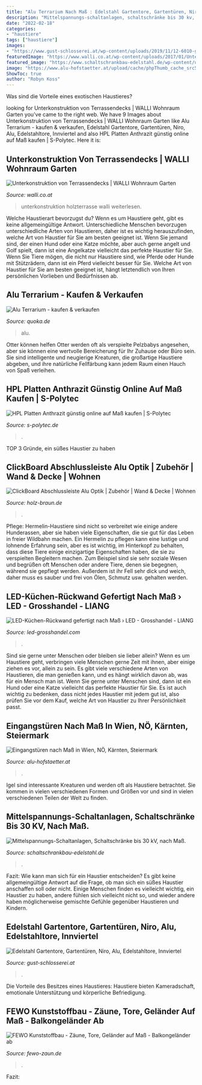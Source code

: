 ```yaml
---
title: "Alu Terrarium Nach Maß : Edelstahl Gartentore, Gartentüren, Niro, Alu, Edelstahltore, Innviertel"
description: "Mittelspannungs-schaltanlagen, schaltschränke bis 30 kv, nach maß."
date: "2022-02-18"
categories:
- "haustiere"
tags: ["haustiere"]
images:
- "https://www.gust-schlosserei.at/wp-content/uploads/2019/11/12-6010-gartentore-gartentüren.jpg"
featuredImage: "https://www.walli.co.at/wp-content/uploads/2017/01/Unterkonstruktion_4.jpg"
featured_image: "https://www.schaltschrankbau-edelstahl.de/wp-content/uploads/2018/03/einzelschrank-mittelspannung-768x1024.jpg"
image: "https://www.alu-hofstaetter.at/upload/cache/phpThumb_cache_src560a122bcdc7989e2d022e4634361443_par14ab514344eb45efaaf282b8a9598e7b_dat1541683572.jpeg"
ShowToc: true
author: "Robyn Koss"
---
```



Was sind die Vorteile eines exotischen Haustieres?

	

		
looking for Unterkonstruktion von Terrassendecks | WALLI Wohnraum Garten you've came to the right web. We have 9 Images about Unterkonstruktion von Terrassendecks | WALLI Wohnraum Garten like Alu Terrarium - kaufen &amp; verkaufen, Edelstahl Gartentore, Gartentüren, Niro, Alu, Edelstahltore, Innviertel and also HPL Platten Anthrazit günstig online auf Maß kaufen | S-Polytec. Here it is:
		
    
## Unterkonstruktion Von Terrassendecks | WALLI Wohnraum Garten

<img loading=lazy src="https://www.walli.co.at/wp-content/uploads/2017/01/Unterkonstruktion_4.jpg" onerror="this.onerror=null;this.src='https://tse1.mm.bing.net/th?id=OIP.YuewTClqgIVk_bqYBjZ23wHaJc&amp;pid=15.1';" alt="Unterkonstruktion von Terrassendecks | WALLI Wohnraum Garten">

_Source: walli.co.at_

>unterkonstruktion holzterrasse walli weiterlesen. 

	

Welche Haustierart bevorzugst du?
Wenn es um Haustiere geht, gibt es keine allgemeingültige Antwort. Unterschiedliche Menschen bevorzugen unterschiedliche Arten von Haustieren, daher ist es wichtig herauszufinden, welche Art von Haustier für Sie am besten geeignet ist. Wenn Sie jemand sind, der einen Hund oder eine Katze möchte, aber auch gerne angelt und Golf spielt, dann ist eine Angelkatze vielleicht das perfekte Haustier für Sie. Wenn Sie Tiere mögen, die nicht nur Haustiere sind, wie Pferde oder Hunde mit Stützrädern, dann ist ein Pferd vielleicht besser für Sie. Welche Art von Haustier für Sie am besten geeignet ist, hängt letztendlich von Ihren persönlichen Vorlieben und Bedürfnissen ab.

    
## Alu Terrarium - Kaufen &amp; Verkaufen

<img loading=lazy src="https://pic0.qimage.de/41/91/62/s238629141.jpg" onerror="this.onerror=null;this.src='https://tse2.mm.bing.net/th?id=OIP.myzAQcpG6YVtHyc-aT9OsAAAAA&amp;pid=15.1';" alt="Alu Terrarium - kaufen &amp; verkaufen">

_Source: quoka.de_

>alu. 

	

Otter können helfen
Otter werden oft als verspielte Pelzbabys angesehen, aber sie können eine wertvolle Bereicherung für Ihr Zuhause oder Büro sein. Sie sind intelligente und neugierige Kreaturen, die großartige Haustiere abgeben, und ihre natürliche Fellfärbung kann jedem Raum einen Hauch von Spaß verleihen.

    
## HPL Platten Anthrazit Günstig Online Auf Maß Kaufen | S-Polytec

<img loading=lazy src="https://www.s-polytec.de/media/product/8ed/hpl-platten-anthrazit-ral7016-auf-mass-9a4.jpg" onerror="this.onerror=null;this.src='https://tse3.mm.bing.net/th?id=OIP.Jh96VfCCi2SFWBylxltznAHaE8&amp;pid=15.1';" alt="HPL Platten Anthrazit günstig online auf Maß kaufen | S-Polytec">

_Source: s-polytec.de_

>. 

	

TOP 3 Gründe, ein süßes Haustier zu haben

    
## ClickBoard Abschlussleiste Alu Optik | Zubehör | Wand &amp; Decke | Wohnen

<img loading=lazy src="https://www.holz-braun.de/media/image/27/5e/a0/parador_1192680.jpg" onerror="this.onerror=null;this.src='https://tse3.mm.bing.net/th?id=OIP.q8ERe9L_UKqo9xfJ1CqW6AHaDt&amp;pid=15.1';" alt="ClickBoard Abschlussleiste Alu Optik | Zubehör | Wand &amp; Decke | Wohnen">

_Source: holz-braun.de_

>. 

	

Pflege: Hermelin-Haustiere sind nicht so verbreitet wie einige andere Hunderassen, aber sie haben viele Eigenschaften, die sie gut für das Leben in freier Wildbahn machen.
Ein Hermelin zu pflegen kann eine lustige und lohnende Erfahrung sein, aber es ist wichtig, im Hinterkopf zu behalten, dass diese Tiere einige einzigartige Eigenschaften haben, die sie zu verspielten Begleitern machen. Zum Beispiel sind sie sehr soziale Wesen und begrüßen oft Menschen oder andere Tiere, denen sie begegnen, während sie gepflegt werden. Außerdem ist ihr Fell sehr dick und weich, daher muss es sauber und frei von Ölen, Schmutz usw. gehalten werden.

    
## LED-Küchen-Rückwand Gefertigt Nach Maß › LED - Grosshandel - LIANG

<img loading=lazy src="https://www.led-grosshandel.com/wp-content/uploads/2016/09/LED-Kuechen-Wand.jpg" onerror="this.onerror=null;this.src='https://tse2.mm.bing.net/th?id=OIP._9n4lgOcRKBlED727aJKpAHaE8&amp;pid=15.1';" alt="LED-Küchen-Rückwand gefertigt nach Maß › LED - Grosshandel - LIANG">

_Source: led-grosshandel.com_

>. 

	

Sind sie gerne unter Menschen oder bleiben sie lieber allein?
Wenn es um Haustiere geht, verbringen viele Menschen gerne Zeit mit ihnen, aber einige ziehen es vor, allein zu sein. Es gibt viele verschiedene Arten von Haustieren, die man genießen kann, und es hängt wirklich davon ab, was für ein Mensch man ist. Wenn Sie gerne unter Menschen sind, dann ist ein Hund oder eine Katze vielleicht das perfekte Haustier für Sie. Es ist auch wichtig zu bedenken, dass nicht jedes Haustier mit jedem gut ist, also prüfen Sie vor dem Kauf, welche Art von Haustier zu Ihrer Persönlichkeit passt.

    
## Eingangstüren Nach Maß In Wien, NÖ, Kärnten, Steiermark

<img loading=lazy src="https://www.alu-hofstaetter.at/upload/cache/phpThumb_cache_src560a122bcdc7989e2d022e4634361443_par14ab514344eb45efaaf282b8a9598e7b_dat1541683572.jpeg" onerror="this.onerror=null;this.src='https://tse3.mm.bing.net/th?id=OIP.KOzRO4Fe9BcFtJ7_AfqwbgHaE0&amp;pid=15.1';" alt="Eingangstüren nach Maß in Wien, NÖ, Kärnten, Steiermark">

_Source: alu-hofstaetter.at_

>. 

	

Igel sind interessante Kreaturen und werden oft als Haustiere betrachtet. Sie kommen in vielen verschiedenen Formen und Größen vor und sind in vielen verschiedenen Teilen der Welt zu finden.

    
## Mittelspannungs-Schaltanlagen, Schaltschränke Bis 30 KV, Nach Maß.

<img loading=lazy src="https://www.schaltschrankbau-edelstahl.de/wp-content/uploads/2018/03/einzelschrank-mittelspannung-768x1024.jpg" onerror="this.onerror=null;this.src='https://tse3.mm.bing.net/th?id=OIP.X1TZZgJox2DTlCDAaoGUagHaJ4&amp;pid=15.1';" alt="Mittelspannungs-Schaltanlagen, Schaltschränke bis 30 kV, nach Maß.">

_Source: schaltschrankbau-edelstahl.de_

>. 

	

Fazit: Wie kann man sich für ein Haustier entscheiden?
Es gibt keine allgemeingültige Antwort auf die Frage, ob man sich ein süßes Haustier anschaffen soll oder nicht. Einige Menschen finden es vielleicht wichtig, ein Haustier zu haben, andere fühlen sich vielleicht nicht so, und wieder andere haben möglicherweise gemischte Gefühle gegenüber Haustieren und Kindern.

    
## Edelstahl Gartentore, Gartentüren, Niro, Alu, Edelstahltore, Innviertel

<img loading=lazy src="https://www.gust-schlosserei.at/wp-content/uploads/2019/11/12-6010-gartentore-gartentüren.jpg" onerror="this.onerror=null;this.src='https://tse2.mm.bing.net/th?id=OIP.ntGFFCyecFPw_EGOCSXoPwHaJ4&amp;pid=15.1';" alt="Edelstahl Gartentore, Gartentüren, Niro, Alu, Edelstahltore, Innviertel">

_Source: gust-schlosserei.at_

>. 

	

Die Vorteile des Besitzes eines Haustieres: Haustiere bieten Kameradschaft, emotionale Unterstützung und körperliche Befriedigung.

    
## FEWO Kunststoffbau - Zäune, Tore, Geländer Auf Maß - Balkongeländer Ab

<img loading=lazy src="https://www.fewo-zaun.de/images/01REF/02Balkon/balkongelaender-pvc-kunststoff-weiss-blumenkasten-einfamilienhaus.jpg" onerror="this.onerror=null;this.src='https://tse3.mm.bing.net/th?id=OIP.Bmo9b5T6oDpiskxlJYBEXAHaEq&amp;pid=15.1';" alt="FEWO Kunststoffbau - Zäune, Tore, Geländer auf Maß - Balkongeländer ab">

_Source: fewo-zaun.de_

>. 

	

Fazit:

